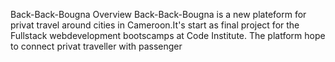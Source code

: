 Back-Back-Bougna
Overview
Back-Back-Bougna is a new plateform for privat travel around cities in Cameroon.It's start as final project for the Fullstack webdevelopment bootscamps at Code Institute. The platform hope to connect privat traveller with passenger
